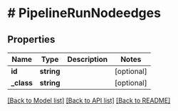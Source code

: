 # # PipelineRunNodeedges

## Properties

Name | Type | Description | Notes
------------ | ------------- | ------------- | -------------
**id** | **string** |  | [optional]
**_class** | **string** |  | [optional]

[[Back to Model list]](../../README.md#models) [[Back to API list]](../../README.md#endpoints) [[Back to README]](../../README.md)
